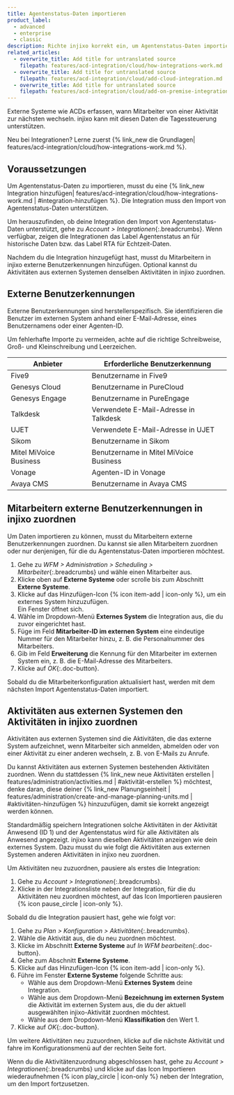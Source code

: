 ```yaml
---
title: Agentenstatus-Daten importieren
product_label:
  - advanced
  - enterprise
  - classic
description: Richte injixo korrekt ein, um Agentenstatus-Daten importieren zu können.
related_articles:
  - overwrite_title: Add title for untranslated source
    filepath: features/acd-integration/cloud/how-integrations-work.md
  - overwrite_title: Add title for untranslated source
    filepath: features/acd-integration/cloud/add-cloud-integration.md
  - overwrite_title: Add title for untranslated source
    filepath: features/acd-integration/cloud/add-on-premise-integration.md
---
```


Externe Systeme wie ACDs erfassen, wann Mitarbeiter von einer Aktivität zur nächsten wechseln. injixo kann mit diesen Daten die Tagessteuerung unterstützen.

Neu bei Integrationen? Lerne zuerst {% link_new die Grundlagen| features/acd-integration/cloud/how-integrations-work.md %}.

## Voraussetzungen

Um Agentenstatus-Daten zu importieren, musst du eine {% link_new Integration hinzufügen| features/acd-integration/cloud/how-integrations-work.md | #integration-hinzufügen %}. Die Integration muss den Import von Agentenstatus-Daten unterstützen.

Um herauszufinden, ob deine Integration den Import von Agentenstatus-Daten unterstützt, gehe zu _Account > Integrationen_{:.breadcrumbs}. Wenn verfügbar, zeigen die Integrationen das Label Agentenstatus an für historische Daten bzw. das Label RTA für Echtzeit-Daten.

Nachdem du die Integration hinzugefügt hast, musst du Mitarbeitern in injixo externe Benutzerkennungen hinzufügen. Optional kannst du Aktivitäten aus externen Systemen denselben Aktivitäten in injixo zuordnen.

## Externe Benutzerkennungen

Externe Benutzerkennungen sind herstellerspezifisch. Sie identifizieren die Benutzer im externen System anhand einer E-Mail-Adresse, eines Benutzernamens oder einer Agenten-ID.

Um fehlerhafte Importe zu vermeiden, achte auf die richtige Schreibweise, Groß- und Kleinschreibung und Leerzeichen.

| Anbieter                 | Erforderliche Benutzerkennung              |
| ---------------------- | ------------------------------------- |
| Five9                  | Benutzername in Five9                  |
| Genesys Cloud          | Benutzername in PureCloud              |
| Genesys Engage         | Benutzername in PureEngage             |
| Talkdesk               | Verwendete E-Mail-Adresse in Talkdesk        |
| UJET                   | Verwendete E-Mail-Adresse in UJET            |
| Sikom                  | Benutzername in Sikom                  |
| Mitel MiVoice Business | Benutzername in Mitel MiVoice Business |
| Vonage                 | Agenten-ID in Vonage                  |
| Avaya CMS              | Benutzername in Avaya CMS              |

## Mitarbeitern externe Benutzerkennungen in injixo zuordnen

Um Daten importieren zu können, musst du Mitarbeitern externe Benutzerkennungen zuordnen. Du kannst sie allen Mitarbeitern zuordnen oder nur denjenigen, für die du Agentenstatus-Daten importieren möchtest.

1. Gehe zu _WFM > Administration > Scheduling > Mitarbeiter_{:.breadcrumbs} und wähle einen Mitarbeiter aus.
2. Klicke oben auf **Externe Systeme** oder scrolle bis zum Abschnitt **Externe Systeme**.
3. Klicke auf das Hinzufügen-Icon {% icon item-add | icon-only %}, um ein externes System hinzuzufügen.  
   Ein Fenster öffnet sich.
4. Wähle im Dropdown-Menü **Externes System** die Integration aus, die du zuvor eingerichtet hast.
5. Füge im Feld **Mitarbeiter-ID im externen System** eine eindeutige Nummer für den Mitarbeiter hinzu, z.&nbsp;B. die Personalnummer des Mitarbeiters.
6. Gib im Feld **Erweiterung** die Kennung für den Mitarbeiter im externen System ein, z.&nbsp;B. die E-Mail-Adresse des Mitarbeiters.
7. Klicke auf _OK_{:.doc-button}.

Sobald du die Mitarbeiterkonfiguration aktualisiert hast, werden mit dem nächsten Import Agentenstatus-Daten importiert.


## Aktivitäten aus externen Systemen den Aktivitäten in injixo zuordnen

Aktivitäten aus externen Systemen sind die Aktivitäten, die das externe System aufzeichnet, wenn Mitarbeiter sich anmelden, abmelden oder von einer Aktivität zu einer anderen wechseln, z.&nbsp;B. von E-Mails zu Anrufe.

Du kannst Aktivitäten aus externen Systemen bestehenden Aktivitäten zuordnen. Wenn du stattdessen {% link_new neue Aktivitäten erstellen | features/administration/activities.md | #aktivität-erstellen %} möchtest, denke daran, diese deiner {% link_new Planungseinheit | features/administration/create-and-manage-planning-units.md | #aktivitäten-hinzufügen %} hinzuzufügen, damit sie korrekt angezeigt werden können.

Standardmäßig speichern Integrationen solche Aktivitäten in der Aktivität Anwesend (ID 1) und der Agentenstatus wird für alle Aktivitäten als Anwesend angezeigt. injixo kann dieselben Aktivitäten anzeigen wie dein externes System. Dazu musst du wie folgt die Aktivitäten aus externen Systemen anderen Aktivitäten in injixo neu zuordnen.


Um Aktivitäten neu zuzuordnen, pausiere als erstes die Integration:

1. Gehe zu _Account > Integrationen_{:.breadcrumbs}.
2. Klicke in der Integrationsliste neben der Integration, für die du Aktivitäten neu zuordnen möchtest, auf das Icon Importieren pausieren {% icon pause_circle | icon-only %}.

Sobald du die Integration pausiert hast, gehe wie folgt vor:

1. Gehe zu _Plan > Konfiguration > Aktivitäten_{:.breadcrumbs}.
2. Wähle die Aktivität aus, die du neu zuordnen möchtest.
3. Klicke im Abschnitt **Externe Systeme** auf _In WFM bearbeiten_{:.doc-button}. 
4. Gehe zum Abschnitt **Externe Systeme**.
5. Klicke auf das Hinzufügen-Icon {% icon item-add | icon-only %}.
6. Führe im Fenster **Externe Systeme** folgende Schritte aus:<br>
   - Wähle aus dem Dropdown-Menü **Externes System** deine Integration.
   - Wähle aus dem Dropdown-Menü **Bezeichnung im externen System** die Aktivität im externen System aus, die du der aktuell ausgewählten injixo-Aktivität zuordnen möchtest.
   - Wähle aus dem Dropdown-Menü **Klassifikation** den Wert 1.
7. Klicke auf _OK_{:.doc-button}.

Um weitere Aktivitäten neu zuzuordnen, klicke auf die nächste Aktivität und fahre im Konfigurationsmenü auf der rechten Seite fort.


Wenn du die Aktivitätenzuordnung abgeschlossen hast, gehe zu _Account > Integrationen_{:.breadcrumbs} und klicke auf das Icon Importieren wiederaufnehmen {% icon play_circle | icon-only %} neben der Integration, um den Import fortzusetzen.
